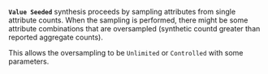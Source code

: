 **`Value Seeded`** synthesis proceeds by sampling attributes from single attribute counts. When the sampling is performed, there might be some attribute combinations that are oversampled (synthetic countd greater than reported aggregate counts).

This allows the oversampling to be `Unlimited` or `Controlled` with some parameters.